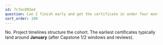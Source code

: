 ```yaml
---
id: 7c7ec892e4
question: Can I finish early and get the certificate in under four months?
sort_order: 100
---
```


No. Project timelines structure the cohort. The earliest certificates typically land around **January** (after Capstone 1/2 windows and reviews).